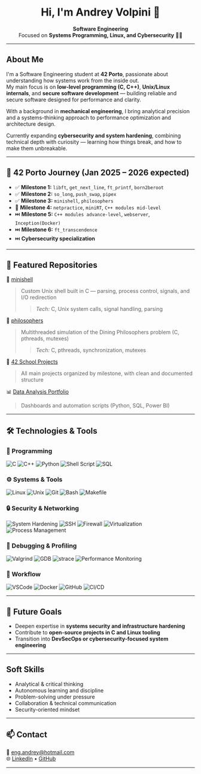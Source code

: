 <h1 align="center">Hi, I'm Andrey Volpini 👋</h1>

<p align="center">
  <strong>Software Engineering</strong><br>
  Focused on <strong>Systems Programming, Linux, and Cybersecurity</strong> 🧠🐧
</p>

---

## About Me
I'm a Software Engineering student at <strong>42 Porto</strong>, passionate about understanding how systems work from the inside out.  
My main focus is on **low-level programming (C, C++)**, **Unix/Linux internals**, and **secure software development** — building reliable and secure software designed for performance and clarity.

With a background in **mechanical engineering**, I bring analytical precision and a systems-thinking approach to performance optimization and architecture design.

Currently expanding **cybersecurity and system hardening**, combining technical depth with curiosity — learning how things break, and how to make them unbreakable.

---

## 🧩 42 Porto Journey (Jan 2025 – 2026 expected)
- ✅ **Milestone 1:** `libft`, `get_next_line`, `ft_printf`, `born2beroot`
- ✅ **Milestone 2:** `so_long`, `push_swap`, `pipex`
- ✅ **Milestone 3:** `minishell`, `philosophers`
- 🔄 **Milestone 4:** `netpractice`, `miniRT`, `C++ modules mid-level`
- ⏭️ **Milestone 5:** `C++ modules advance-level`, `webserver`, `Inception(Docker)`
- ⏭️ **Milestone 6:** `ft_transcendence`
- ⏭️ **Cybersecurity specialization**

---

## 📂 Featured Repositories
🌟 [minishell](https://github.com/andreyvolpini/minishell)  
> Custom Unix shell built in C — parsing, process control, signals, and I/O redirection
> > *Tech:* C, Unix system calls, signal handling, parsing

🌟 [philosophers](https://github.com/andreyvolpini/philosophers)  
> Multithreaded simulation of the Dining Philosophers problem (C, pthreads, mutexes)
> > *Tech:* C, pthreads, synchronization, mutexes

📘 [42 School Projects](https://github.com/andreyvolpini/42-school-projects)  
> All main projects organized by milestone, with clean and documented structure

📊 [Data Analysis Portfolio](https://is.gd/J8Qk7U)  
> Dashboards and automation scripts (Python, SQL, Power BI)

---

## 🛠️ Technologies & Tools

### 🧠 Programming
![C](https://img.shields.io/badge/C-00599C?style=flat-square&logo=c)
![C++](https://img.shields.io/badge/C++-00599C?style=flat-square&logo=cplusplus)
![Python](https://img.shields.io/badge/Python-3776AB?style=flat-square&logo=python)
![Shell Script](https://img.shields.io/badge/Shell_Script-4EAA25?style=flat-square&logo=gnu-bash)
![SQL](https://img.shields.io/badge/SQL-336791?style=flat-square&logo=postgresql)

### ⚙️ Systems & Tools
![Linux](https://img.shields.io/badge/Linux-FCC624?style=flat-square&logo=linux)
![Unix](https://img.shields.io/badge/Unix-000000?style=flat-square&logo=unix)
![Git](https://img.shields.io/badge/Git-F05032?style=flat-square&logo=git)
![Bash](https://img.shields.io/badge/Bash-4EAA25?style=flat-square&logo=gnubash)
![Makefile](https://img.shields.io/badge/Makefile-5C2D91?style=flat-square&logo=gnu)

### 🔒 Security & Networking
![System Hardening](https://img.shields.io/badge/System%20Hardening-000000?style=flat-square&logo=linux)
![SSH](https://img.shields.io/badge/SSH-4EAA25?style=flat-square&logo=openssh)
![Firewall](https://img.shields.io/badge/Firewall-UFW-orange?style=flat-square&logo=linux)
![Virtualization](https://img.shields.io/badge/Virtualization-008080?style=flat-square&logo=proxmox)
![Process Management](https://img.shields.io/badge/Process%20Management-555555?style=flat-square&logo=linux)

### 🧰 Debugging & Profiling
![Valgrind](https://img.shields.io/badge/Valgrind-5C2D91?style=flat-square&logo=valgrind)
![GDB](https://img.shields.io/badge/GDB-A42E2B?style=flat-square&logo=gnu)
![strace](https://img.shields.io/badge/strace-000000?style=flat-square&logo=linux)
![Performance Monitoring](https://img.shields.io/badge/Performance_Monitoring-FF6F00?style=flat-square&logo=prometheus)

### 🧭 Workflow
![VSCode](https://img.shields.io/badge/VS%20Code-007ACC?style=flat-square&logo=visual-studio-code)
![Docker](https://img.shields.io/badge/Docker-2496ED?style=flat-square&logo=docker)
![GitHub](https://img.shields.io/badge/GitHub-181717?style=flat-square&logo=github)
![CI/CD](https://img.shields.io/badge/CI%2FCD-BD2C00?style=flat-square&logo=githubactions)

---

## 🧭 Future Goals
- Deepen expertise in **systems security and infrastructure hardening**
- Contribute to **open-source projects in C and Linux tooling**
- Transition into **DevSecOps or cybersecurity-focused system engineering**

---

## Soft Skills
- Analytical & critical thinking  
- Autonomous learning and discipline  
- Problem-solving under pressure  
- Collaboration & technical communication  
- Security-oriented mindset  

---

## 📫 Contact
📧 eng.andrey@hotmail.com  
🌐 [LinkedIn](https://www.linkedin.com/in/andrey-volpini/) • [GitHub](https://github.com/andreyvolpini)

---
